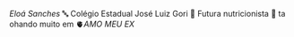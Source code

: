 *Eloá Sanches*
🔤 Colégio Estadual José Luiz Gori
🌾 Futura nutricionista
🐺 ta ohando muito em 
🫀*AMO MEU EX* 
